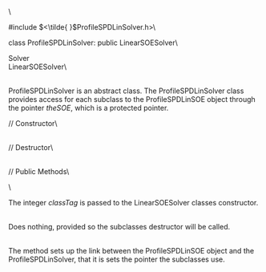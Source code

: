 \

\#include $<\tilde{ }$ProfileSPDLinSolver.h$>$\

class ProfileSPDLinSolver: public LinearSOESolver\

Solver\
LinearSOESolver\

\
ProfileSPDLinSolver is an abstract class. The ProfileSPDLinSolver class
provides access for each subclass to the ProfileSPDLinSOE object through
the pointer *theSOE*, which is a protected pointer.

// Constructor\

\
// Destructor\

\
// Public Methods\

\

The integer *classTag* is passed to the LinearSOESolver classes
constructor.

\
Does nothing, provided so the subclasses destructor will be called.

\
The method sets up the link between the ProfileSPDLinSOE object and the
ProfileSPDLinSolver, that it is sets the pointer the subclasses use.
